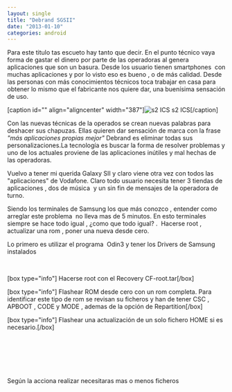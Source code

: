```yaml
---
layout: single
title: "Debrand SGSII"
date: "2013-01-10"
categories: android
---
```


Para este titulo tas escueto hay tanto que decir. En el punto técnico vaya forma de gastar el dinero por parte de las operadoras al genera aplicaciones que son un basura. Desde los usuario tienen smartphones  con muchas aplicaciones y por lo visto eso es bueno , o de más calidad. Desde las personas con más conocimientos técnicos toca trabajar en casa para obtener lo mismo que el fabricante nos quiere dar, una buenísima sensación de uso.

\[caption id="" align="aligncenter" width="387"\]![s2 ICS](images/Galaxy-S2-8.jpg "s2 ICS") s2 ICS\[/caption\]

Con las nuevas técnicas de la operados se crean nuevas palabras para deshacer sus chapuzas. Ellas quieren dar sensación de marca con la frase _"más aplicaciones propias mejor"_ Debrand es eliminar todas sus personalizaciones.La tecnología es buscar la forma de resolver problemas y uno de los actuales proviene de las aplicaciones inútiles y mal hechas de las operadoras.

Vuelvo a tener mi querida Galaxy SII y claro viene otra vez con todos las "aplicaciones" de Vodafone. Claro todo usuario necesita tener 3 tiendas de aplicaciones , dos de música  y un sin fin de mensajes de la operadora de turno.

Siendo los terminales de Samsung los que más conozco , entender como arreglar este problema  no lleva mas de 5 minutos. En esto terminales siempre se hace todo igual , ¿como que todo igual? .  Hacerse root , actualizar una rom , poner una nueva desde cero.

Lo primero es utilizar el programa  Odin3 y tener los Drivers de Samsung instalados

 

\[box type="info"\] Hacerse root con el Recovery CF-root.tar\[/box\]

\[box type="info"\] Flashear ROM desde cero con un rom completa. Para identificar este tipo de rom se revisan su ficheros y han de tener CSC , APBOOT , CODE y MODE , ademas de la opción de Repartition\[/box\]

\[box type="info"\] Flashear una actualización de un solo fichero HOME si es necesario.\[/box\]

 

 

 

Según la acciona realizar necesitaras mas o menos ficheros
